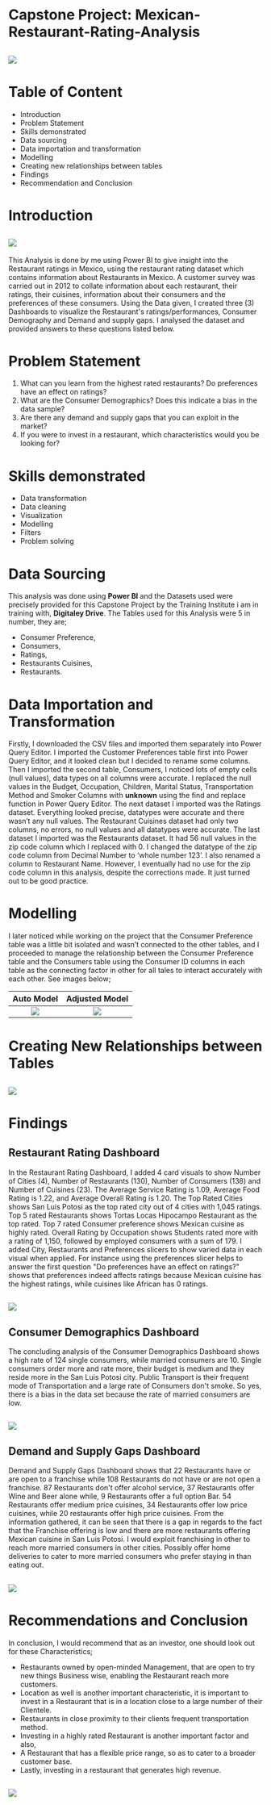 # Capstone Project: Mexican-Restaurant-Rating-Analysis

![](restaurant_image.jpg)
---
# Table of Content
- Introduction
- Problem Statement
- Skills demonstrated
- Data sourcing
- Data importation and transformation
- Modelling
- Creating new relationships between tables
- Findings
- Recommendation and Conclusion 

# Introduction
![](welcome_note_2.jpg)
---
This Analysis is done by me using Power BI to give insight into the Restaurant ratings in Mexico, using the restaurant rating dataset which contains information about Restaurants in Mexico. A customer survey was carried out in 2012 to collate information about each restaurant, their ratings, their cuisines, information about their consumers and the preferences of these consumers. 
Using the Data given, I created three (3) Dashboards to visualize the Restaurant's ratings/performances, Consumer Demography and Demand and supply gaps. I analysed the dataset and provided answers to these questions listed below.

# Problem Statement
1. What can you learn from the highest rated restaurants? Do preferences have an effect on ratings?
2. What are the Consumer Demographics? Does this indicate a bias in the data sample?
3. Are there any demand and supply gaps that you can exploit in the market?
4. If you were to invest in a restaurant, which characteristics would you be looking for?

# Skills demonstrated
- Data transformation
- Data cleaning
- Visualization
- Modelling
- Filters
- Problem solving

# Data Sourcing
This analysis was done using **Power BI** and the Datasets used were precisely provided for this Capstone Project by the Training Institute i am in training with, **Digitaley Drive**. The Tables used for this Analysis were 5 in number, they are; 
- Consumer Preference,
- Consumers,
- Ratings,
- Restaurants Cuisines,
- Restaurants. 

# Data Importation and Transformation
Firstly, I downloaded the CSV files and imported them separately into Power Query Editor. I imported the Customer Preferences table first into Power Query Editor, and it looked clean but I decided to rename some columns. 
Then I imported the second table, Consumers, I noticed lots of empty cells (null values), data types on all columns were accurate. I replaced the null values in the Budget, Occupation, Children, Marital Status, Transportation Method and Smoker Columns with **unknown** using the find and replace function in Power Query Editor. 
The next dataset I imported was the Ratings dataset. Everything looked precise, datatypes were accurate and there wasn’t any null values. 
The Restaurant Cuisines dataset had only two columns, no errors, no null values and all datatypes were accurate.
The last dataset I imported was the Restaurants dataset. It had 56 null values in the zip code column which I replaced with 0. I changed the datatype of the zip code column from Decimal Number to ‘whole number 123’. I also renamed a column to Restaurant Name. However, I eventually had no use for the zip code column in this analysis, despite the corrections made. It just turned out to be good practice.

# Modelling
I later noticed while working on the project that the Consumer Preference table was a little bit isolated and wasn’t connected to the other tables, and I proceeded to manage the relationship between the Consumer Preference table and the Consumers table using the Consumer ID columns in each table as the connecting factor in other for all tales to interact accurately with each other. See images below;

Auto Model                   |       Adjusted Model
:---------------------------:|:-----------------------------------------:
![](no_relationship.png)     |     ![](correct_relationship.png)

# Creating New Relationships between Tables

![](Consumer_ID_relationship.png)
---

# Findings

## Restaurant Rating Dashboard
In the Restaurant Rating Dashboard, I added 4 card visuals to show Number of Cities (4), Number of Restaurants (130), Number of Consumers (138) and Number of Cuisines (23).
The Average Service Rating is 1.09, Average Food Rating is 1.22, and Average Overall Rating is 1.20. The Top Rated Cities shows San Luis Potosi as the top rated city out of 4 cities with 1,045 ratings. Top 5 rated Restaurants shows Tortas Locas Hipocampo Restaurant as the top rated. Top 7 rated Consumer preference shows Mexican cuisine as highly rated. Overall Rating by Occupation shows Students rated more with a rating of 1,150, followed by employed consumers with a sum of 179. 
I added City, Restaurants and Preferences slicers to show varied data in each visual when applied. For instance using the preferences slicer helps to answer the first question "Do preferences have an effect on ratings?" shows that preferences indeed affects ratings because Mexican cuisine has the highest ratings, while cuisines like African has 0 ratings.

![](Restaurant_rating_dashboard.png)
---

## Consumer Demographics Dashboard
The concluding analysis of the Consumer Demographics Dashboard shows a high rate of 124 single consumers, while married consumers are 10. Single consumers order more and rate more, their budget is medium and they reside more in the San Luis Potosi city. Public Transport is their frequent mode of Transportation and a large rate of Consumers don't smoke. So yes, there is a bias in the data set because the rate of married consumers are low.

![](Consumer_demograhy_dashboard.png)
---

## Demand and Supply Gaps Dashboard
Demand and Supply Gaps Dashboard shows that 22 Restaurants have or are open to a franchise while 108 Restaurants do not have or are not open a franchise. 
87 Restaurants don't offer alcohol service, 37 Restaurants offer Wine and Beer alone while, 9 Restaurants offer a full option Bar. 54 Restaurants offer medium price cuisines, 34 Restaurants offer low price cuisines, while 20 restaurants offer high price cuisines. From the information gathered, it can be seen that there is a gap in regards to the fact that the Franchise offering is low and there are more restaurants offering Mexican cuisine in San Luis Potosi. I would exploit franchising in other to reach more married consumers in other cities. Possibly offer home deliveries to cater to more married consumers who prefer staying in than eating out. 

![](Demand_supply_gaps.png)
---

# Recommendations and Conclusion
In conclusion, I would recommend that as an investor, one should look out for these Characteristics; 
- Restaurants owned by open-minded Management, that are open to try new things Business wise, enabling the Restaurant reach more customers. 
- Location as well is another important characteristic, it is important to invest in a Restaurant that is in a location close to a large number of their Clientele. 
- Restaurants in close proximity to their clients frequent transportation method.
- Investing in a highly rated Restaurant is another important factor and also,
- A Restaurant that has a flexible price range, so as to cater to a broader customer base.
- Lastly, investing in a restaurant that generates high revenue. 

![](thank_you_note_2.jpg)
---

